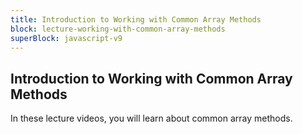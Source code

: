 ```yaml
---
title: Introduction to Working with Common Array Methods
block: lecture-working-with-common-array-methods
superBlock: javascript-v9
---
```


## Introduction to Working with Common Array Methods

In these lecture videos, you will learn about common array methods.
